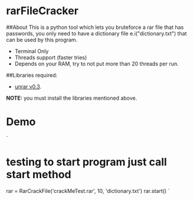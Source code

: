 # rarFileCracker

##About
This is a python tool which lets you bruteforce a rar file that has passwords, you only need to have a dictionary file e.i("dictionary.txt") that can be used by this program.
- Terminal Only
- Threads support (faster tries)
- Depends on your RAM, try to not put more than 20 threads per run.

##Libraries required:
- [unrar v0.3](https://pypi.python.org/pypi/unrar/0.3).

**NOTE:** you must install the libraries mentioned above.

# Demo

`
# testing to start program just call start method

rar = RarCrackFile('crackMeTest.rar', 10, 'dictionary.txt')
rar.start()
`
